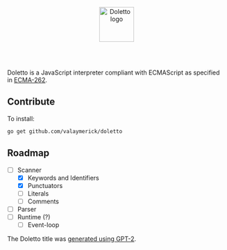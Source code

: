 <br/><br/>

<p align="center">
    <img width="80px" src="https://user-images.githubusercontent.com/18191750/87425115-615ab400-c5dd-11ea-81fa-5e726ddb04fe.png" alt="Doletto logo"/>
</p>
<br/><br/>

Doletto is a JavaScript interpreter compliant with ECMAScript as specified in [ECMA-262](https://tc39.es/ecma262/).

## Contribute

To install:

```bash
go get github.com/valaymerick/doletto
```

## Roadmap

- [ ] Scanner
  - [x] Keywords and Identifiers
  - [x] Punctuators
  - [ ] Literals
  - [ ] Comments
- [ ] Parser
- [ ] Runtime (?)
  - [ ] Event-loop

The Doletto title was [generated using GPT-2](https://github.com/turtlesoupy/this-word-does-not-exist).
